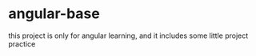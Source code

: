# angular-base
this project is only for angular learning, and it includes some little project practice
